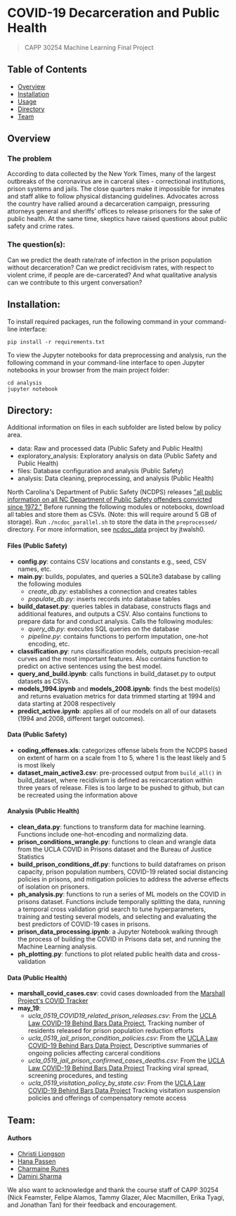 # COVID-19 Decarceration and Public Health
> CAPP 30254 Machine Learning Final Project

## Table of Contents
- [Overview](#overview)
- [Installation](#installation)
- [Usage](#usage)
- [Directory](#directory)
- [Team](#team)

## Overview
### The problem
According to data collected by the New York Times, many of the largest outbreaks of the coronavirus are in carceral sites - correctional institutions, prison systems and jails. The close quarters make it impossible for inmates and staff alike to follow physical distancing guidelines. Advocates across the country have rallied around a decarceration campaign, pressuring attorneys general and sheriffs’ offices to release prisoners for the sake of public health. At the same time, skeptics have raised questions about public safety and crime rates.
### The question(s):
Can we predict the death rate/rate of infection in the prison population without decarceration? Can we predict recidivism rates, with respect to violent crime, if people are de-carcerated? And what qualitative analysis can we contribute to this urgent conversation?

## Installation:
To install required packages, run the following command in your command-line interface:

```
pip install -r requirements.txt
```

To view the Jupyter notebooks for data preprocessing and analysis, run the following command in your command-line interface to open Jupyter notebooks in your browser from the main project folder:

```
cd analysis
jupyter notebook
```

## Directory:
 Additional information on files in each subfolder are listed below by policy area.
  - data: Raw and processed data (Public Safety and Public Health)
  - exploratory_analysis: Exploratory analysis on data (Public Safety and Public Health)
  - files: Database configuration and analysis (Public Safety)
  - analysis: Data cleaning, preprocessing, and analysis (Public Health)

North Carolina's Department of Public Safety (NCDPS) releases ["all public information on all NC Department of Public Safety offenders convicted since 1972."](http://webapps6.doc.state.nc.us/opi/downloads.do?method=view) Before running the following modules or notebooks, download all tables and store them as CSVs. (Note: this will require around 5 GB of storage). Run ```./ncdoc_parallel.sh``` to store the data in the ```preprocessed/``` directory. For more information, see [ncdoc_data](https://github.com/jtwalsh0/ncdoc_data) project by jtwalsh0.

#### Files (Public Safety)
  - **config.py**: contains CSV locations and constants e.g., seed, CSV names, etc.
  - **main.py**: builds, populates, and queries a SQLite3 database by calling
             the following modules
    - *create_db.py*: establishes a connection and creates tables
    - *populate_db.py*: inserts records into database tables
  - **build_dataset.py**: queries tables in database, 
                          constructs flags and additional features, and outputs a CSV.
                          Also contains functions to prepare data for and conduct analysis.
                          Calls the following modules:
    - *query_db.py*: executes SQL queries on the database
    - *pipeline.py*: contains functions to perform imputation, one-hot encoding, etc.
  - **classification.py**: runs classification models, outputs precision-recall curves
                       and the most important features. Also contains function to predict 
                       on active sentences using the best model.
  - **query_and_build.ipynb**: calls functions in build_dataset.py to output datasets as CSVs.
  - **models_1994.ipynb** and **models_2008.ipynb**: finds the best model(s) and returns evaluation metrics
                                                     for data trimmed starting at 1994 and data starting at 2008 respectively
  - **predict_active.ipynb**: applies all of our models on all of our datasets (1994 and 2008, different
                              target outcomes).
  

#### Data (Public Safety)
  - **coding_offenses.xls**: categorizes offense labels from the NCDPS based on extent of
                         harm on a scale from 1 to 5, where 1 is the least likely and
                         5 is most likely
  - **dataset_main_active3.csv**: pre-processed output from ```build_all()``` in build_dataset, where
                  recidivism is defined as reincarceration within three years of
                  release. Files is too large to be pushed to github, but can be recreated using
                  the information above

#### Analysis (Public Health)
  - **clean_data.py**: functions to transform data for machine learning. Functions
                   include one-hot-encoding and normalizing data. 
  - **prison_conditions_wrangle.py**: functions to clean and wrangle data from the UCLA
                                  COVID in Prisons dataset and the Bureau of Justice Statistics
  - **build_prison_conditions_df.py**: functions to build dataframes on prison capacity,
                                   prison population numbers, COVID-19 related social distancing policies in
                                   prisons, and mitigation policies to address the adverse effects of isolation
                                  on prisoners. 
  - **ph_analysis.py**: functions to run a series of ML models on the COVID in prisons 
                    dataset. Functions include temporally splitting the data, running a 
                    temporal cross validation grid search to tune hyperparameters, training and
                    testing several models, and selecting and evaluating the best predictors of
                    COVID-19 cases in prisons. 
  - **prison_data_processing.ipynb**: a Jupyter Notebook walking through the process of
                                  building the COVID in Prisons data set, and running the Machine Learning
                                  analysis.
  - **ph_plotting.py**: functions to plot related public health data and cross-validation

#### Data (Public Health)
 - **marshall_covid_cases.csv**: covid cases downloaded from the [Marshall Project's COVID Tracker](https://github.com/themarshallproject/COVID_prison_data)
 - **may_19**:
     - *ucla_0519_COVID19_related_prison_releases.csv*: From the [UCLA Law COVID-19 Behind Bars Data Project](https://docs.google.com/spreadsheets/d/1X6uJkXXS-O6eePLxw2e4JeRtM41uPZ2eRcOA_HkPVTk/edit#gid=1641553906), Tracking number of residents released for prison population reduction efforts			
     - *ucla_0519_jail_prison_condition_policies.csv*: From the [UCLA Law COVID-19 Behind Bars Data Project](https://docs.google.com/spreadsheets/d/1X6uJkXXS-O6eePLxw2e4JeRtM41uPZ2eRcOA_HkPVTk/edit#gid=1641553906), Descriptive summaries of ongoing policies affecting carceral conditions
     - *ucla_0519_jail_prison_confirmed_cases_deaths.csv*: From the [UCLA Law COVID-19 Behind Bars Data Project](https://docs.google.com/spreadsheets/d/1X6uJkXXS-O6eePLxw2e4JeRtM41uPZ2eRcOA_HkPVTk/edit#gid=1641553906) Tracking viral spread, screening procedures, and testing			
     -  *ucla_0519_visitation_policy_by_state.csv*: From the [UCLA Law COVID-19 Behind Bars Data Project](https://docs.google.com/spreadsheets/d/1X6uJkXXS-O6eePLxw2e4JeRtM41uPZ2eRcOA_HkPVTk/edit#gid=1641553906) Tracking visitation suspension policies and offerings of compensatory remote access

## Team:
#### Authors
- [Christi Liongson](https://github.com/christi-liongson)
- [Hana Passen](https://github.com/hpassen)
- [Charmaine Runes](https://github.com/crunes)
- [Damini Sharma](https://github.com/DSharm)

We also want to acknowledge and thank the course staff of CAPP 30254 (Nick Feamster, Felipe Alamos, Tammy Glazer, Alec Macmillen, Erika Tyagi, and Jonathan Tan) for their feedback and encouragement.
